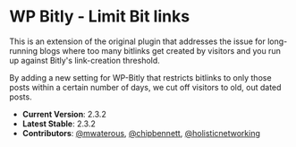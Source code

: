 # WP Bitly - Limit Bit links

This is an extension of the original plugin that addresses the issue for long-running blogs where too many bitlinks get created by visitors and you run up against Bitly's link-creation threshold.

By adding a new setting for WP-Bitly that restricts bitlinks to only those posts within a certain number of days, we cut off visitors to old, out dated posts.

* **Current Version**: 2.3.2
* **Latest Stable**: 2.3.2
* **Contributors**: [@mwaterous](https://github.com/mwaterous), [@chipbennett](https://github.com/chipbennett), [@holisticnetworking](https://github.com/holisticnetworking)
